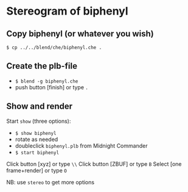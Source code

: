 # Stereogram of biphenyl

## Copy biphenyl (or whatever you wish)

`$ cp ../../blend/che/biphenyl.che .`

## Create the plb-file

* `$ blend -g biphenyl.che`
* push button [finish] or type `.`

## Show and render

Start `show` (three options):
* `$ show biphenyl`
* rotate as needed
* doubleclick `biphenyl.plb` from Midnight Commander
* `$ start biphenyl`

Click button [xyz] or type `\\`
Click button [ZBUF] or type `B`
Select [one frame+render] or type `O`

NB: use `stereo` to get more options
